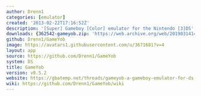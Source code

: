 ```yaml
---
author: Drenn1
categories: [emulator]
created: '2013-02-22T17:16:52Z'
description: '[Super] Gameboy [Color] emulator for the Nintendo [3]DS'
downloads: {362542-gameyob.zip: 'https://web.archive.org/web/20190314143849if_/https://s6.filetrip.net/p/22648/362542-gameyob.zip'}
github: Drenn1/GameYob
image: https://avatars1.githubusercontent.com/u/3671681?v=4
layout: app
source: https://github.com/Drenn1/GameYob
system: DS
title: GameYob
version: v0.5.2
website: https://gbatemp.net/threads/gameyob-a-gameboy-emulator-for-ds.343407/
wiki: https://github.com/Drenn1/GameYob/wiki
---
```

